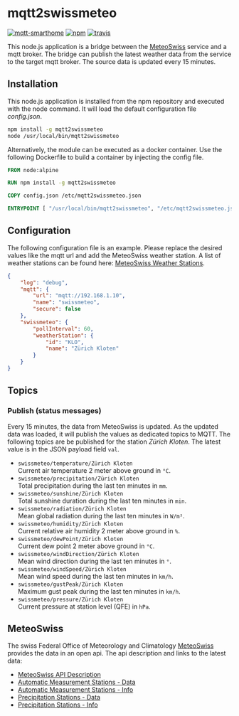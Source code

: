 # mqtt2swissmeteo

[![mqtt-smarthome](https://img.shields.io/badge/mqtt-smarthome-blue.svg?style=flat-square)](https://github.com/mqtt-smarthome/mqtt-smarthome)
[![npm](https://img.shields.io/npm/v/mqtt2swissmeteo.svg?style=flat-square)](https://www.npmjs.com/package/mqtt2swissmeteo)
[![travis](https://img.shields.io/travis/claudiospizzi/mqtt2swissmeteo.svg?style=flat-square)](https://travis-ci.org/claudiospizzi/mqtt2swissmeteo)

This node.js application is a bridge between the [MeteoSwiss] service and a mqtt
broker. The bridge can publish the latest weather data from the service to the
target mqtt broker. The source data is updated every 15 minutes.

## Installation

This node.js application is installed from the npm repository and executed with
the node command. It will load the default configuration file *config.json*.

```bash
npm install -g mqtt2swissmeteo
node /usr/local/bin/mqtt2swissmeteo
```

Alternatively, the module can be executed as a docker container. Use the
following Dockerfile to build a container by injecting the config file.

```dockerfile
FROM node:alpine

RUN npm install -g mqtt2swissmeteo

COPY config.json /etc/mqtt2swissmeteo.json

ENTRYPOINT [ "/usr/local/bin/mqtt2swissmeteo", "/etc/mqtt2swissmeteo.json" ]
```

## Configuration

The following configuration file is an example. Please replace the desired
values like the mqtt url and add the MeteoSwiss weather station. A list of
weather stations can be found here: [MeteoSwiss Weather Stations].

```json
{
    "log": "debug",
    "mqtt": {
        "url": "mqtt://192.168.1.10",
        "name": "swissmeteo",
        "secure": false
    },
    "swissmeteo": {
        "pollInterval": 60,
        "weatherStation": {
            "id": "KLO",
            "name": "Zürich Kloten"
        }
    }
}
```

## Topics

### Publish (status messages)

Every 15 minutes, the data from MeteoSwiss is updated. As the updated data was
loaded, it will publish the values as dedicated topics to MQTT. The following
topics are be published for the station *Zürich Kloten*. The latest value is in
the JSON payload field `val`.
* `swissmeteo/temperature/Zürich Kloten`  
  Current air temperature 2 meter above ground in `°C`.
* `swissmeteo/precipitation/Zürich Kloten`  
  Total precipitation during the last ten minutes in `mm`.
* `swissmeteo/sunshine/Zürich Kloten`  
  Total sunshine duration during the last ten minutes in `min`.
* `swissmeteo/radiation/Zürich Kloten`  
  Mean global radiation during the last ten minutes in `W/m²`.
* `swissmeteo/humidity/Zürich Kloten`  
  Current relative air humidity 2 meter above ground in `%`.
* `swissmeteo/dewPoint/Zürich Kloten`  
  Current dew point 2 meter above ground in `°C`.
* `swissmeteo/windDirection/Zürich Kloten`  
  Mean wind direction during the last ten minutes in `°`.
* `swissmeteo/windSpeed/Zürich Kloten`  
  Mean wind speed during the last ten minutes in `km/h`.
* `swissmeteo/gustPeak/Zürich Kloten`  
  Maximum gust peak during the last ten minutes in `km/h`.
* `swissmeteo/pressure/Zürich Kloten`  
  Current pressure at station level (QFE) in `hPa`.

## MeteoSwiss

The swiss Federal Office of Meteorology and Climatology [MeteoSwiss] provides the data in an open api. The api description and links to the latest data:
* [MeteoSwiss API Description]
* [Automatic Measurement Stations - Data]
* [Automatic Measurement Stations - Info]
* [Precipitation Stations - Data]
* [Precipitation Stations - Info]

[MeteoSwiss]: https://www.meteoswiss.admin.ch
[MeteoSwiss Weather Stations]: https://data.geo.admin.ch/ch.meteoschweiz.messwerte-aktuell/info/VQHA80_en.txt
[MeteoSwiss API Description]: https://data.geo.admin.ch/ch.meteoschweiz.messwerte-aktuell
[Automatic Measurement Stations - Data]: https://data.geo.admin.ch/ch.meteoschweiz.messwerte-aktuell/VQHA80.csv
[Automatic Measurement Stations - Info]: https://data.geo.admin.ch/ch.meteoschweiz.messwerte-aktuell/info/VQHA80_en.txt
[Precipitation Stations - Data]: https://data.geo.admin.ch/ch.meteoschweiz.messwerte-aktuell/VQHA98.csv
[Precipitation Stations - Info]: https://data.geo.admin.ch/ch.meteoschweiz.messwerte-aktuell/info/VQHA98_en.txt
